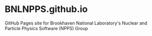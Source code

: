 # BNLNPPS.github.io
GitHub Pages site for Brookhaven National Laboratory's Nuclear and Particle Physics Software (NPPS) Group
